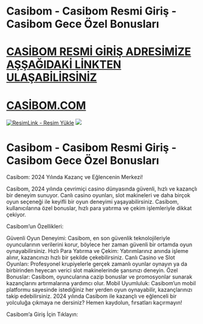 # Casibom - Casibom Resmi Giriş - Casibom Gece Özel Bonusları

#  <a href="https://casibom1733.com/m/">CASİBOM RESMİ GİRİŞ ADRESİMİZE AŞŞAĞIDAKİ LİNKTEN ULAŞABİLİRSİNİZ</a>

#  <a href="https://casibom1733.com/m/">CASİBOM.COM</a>

<meta charset="UTF-8">
    <meta name="viewport" content="width=device-width, initial-scale=1.0">
</head>
<body>

<a href="https://casibom1733.com/m/" title="ResimLink - Resim Yükle"><img src="https://camo.githubusercontent.com/683c501021afee79fe5fa0e5faa61ebafd90d9b3ec15a2c7315ec23d4d477315/68747470733a2f2f722e726573696d6c696e6b2e636f6d2f6f5f5637494a722e6a7067" title="ResimLink - Resim Yükle" alt="ResimLink - Resim Yükle"></a>
<a href="https://casibom1733.com/m/">
    <img src="https://camo.githubusercontent.com/683c501021afee79fe5fa0e5faa61ebafd90d9b3ec15a2c7315ec23d4d477315/68747470733a2f2f722e726573696d6c696e6b2e636f6d2f6f5f5637494a722e6a7067" />
</a>
</a>



# Casibom - Casibom Resmi Giriş - Casibom Gece Özel Bonusları



Casibom: 2024 Yılında Kazanç ve Eğlencenin Merkezi!

Casibom, 2024 yılında çevrimiçi casino dünyasında güvenli, hızlı ve kazançlı bir deneyim sunuyor. Canlı casino oyunları, slot makineleri ve daha birçok oyun seçeneği ile keyifli bir oyun deneyimi yaşayabilirsiniz. Casibom, kullanıcılarına özel bonuslar, hızlı para yatırma ve çekim işlemleriyle dikkat çekiyor.

Casibom’un Özellikleri:

Güvenli Oyun Deneyimi: Casibom, en son güvenlik teknolojileriyle oyuncularının verilerini korur, böylece her zaman güvenli bir ortamda oyun oynayabilirsiniz.
Hızlı Para Yatırma ve Çekim: Yatırımlarınız anında işleme alınır, kazancınızı hızlı bir şekilde çekebilirsiniz.
Canlı Casino ve Slot Oyunları: Profesyonel krupiyelerle gerçek zamanlı oyunlar oynayın ya da birbirinden heyecan verici slot makinelerinde şansınızı deneyin.
Özel Bonuslar: Casibom, oyuncularına cazip bonuslar ve promosyonlar sunarak kazançlarını artırmalarına yardımcı olur.
Mobil Uyumluluk: Casibom’un mobil platformu sayesinde istediğiniz her yerden oyun oynayabilir, kazançlarınızı takip edebilirsiniz.
2024 yılında Casibom ile kazançlı ve eğlenceli bir yolculuğa çıkmaya ne dersiniz? Hemen kaydolun, fırsatları kaçırmayın!

Casibom’a Giriş İçin Tıklayın:
